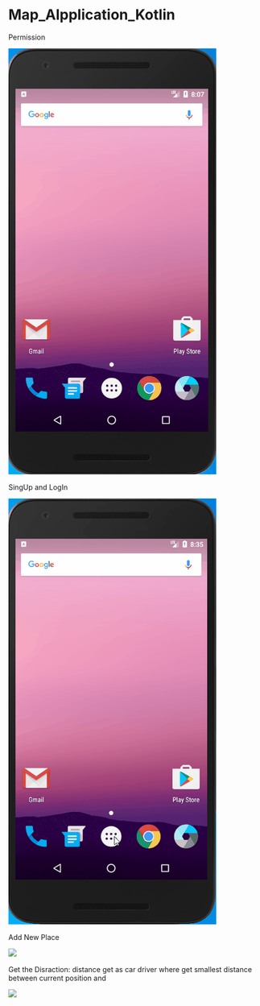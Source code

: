 # Map_Alpplication_Kotlin

Permission

![](Permission.gif)


SingUp and LogIn

![](SingUp%20and%20SingIn.gif)


Add New Place

![](Add%20New%20Place.gif)


Get the Disraction: distance get as car driver where get smallest distance between current position and 

![](Rote%20Olustur.gif)
